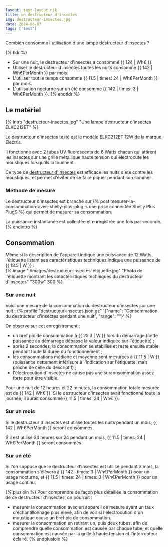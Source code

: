 ```yaml
---
layout: test-layout.njk 
title: un destructeur d'insectes
img: destructeur-insectes.jpg
date: 2024-08-07
tags: ['test']
---
```


Combien consomme l'utilisation d'une lampe destructeur d'insectes ?
<!-- excerpt -->

{% tldr %}
- Sur une nuit, le destructeur d'insectes a consommé {{ 124 | Wh€ }}.
- Utiliser le destructeur d'insectes toutes les nuits consomme {{ 142 | Wh€PerMonth }} par mois.
- L'utiliser tout le temps consomme {{ 11.5 | times: 24 | Wh€PerMonth }} par mois.
- L'utilisation nocturne sur un été consomme {{ 142 | times: 3 | Wh€PerMonth }}.
{% endtldr %}

## Le matériel
{% intro "destructeur-insectes.jpg" "Une lampe destructeur d'insectes ELKC212ET" %}

Le destructeur d'insectes testé est le modèle ELKC212ET 12W de la marque Electris.

Il fonctionne avec 2 tubes UV fluorescents de 6 Watts chacun qui attirent les insectes sur une grille métallique haute tension qui électrocute les moustiques lorsqu'ils la touchent.

Ce type de [destructeur d'insectes](https://fr.wikipedia.org/wiki/Lampe_anti-insectes) est efficace les nuits d'été contre les moustiques, et permet d'éviter de se faire piquer pendant son sommeil.

### Méthode de mesure

Le destructeur d'insectes est branché sur {% post mesurer-la-consommation-avec-shelly-plus-plug-s une prise connectée Shelly Plus PlugS %} qui permet de mesurer sa consommation.

La puissance instantanée est collectée et enregistrée une fois par seconde.
{% endintro %}

## Consommation

Même si la description de l'appareil indique une puissance de 12 Watts, l'étiquette listant ses caractéristiques techniques indique une puissance de {{ 18.5 | W }} :  
{% image "./images/destructeur-insectes-etiquette.jpg" "Photo de l'étiquette montrant les catactéristiques techniques du destructeur d'insectes" "300w" 300 %}  

### Sur une nuit

Voici une mesure de la consommation du destructeur d'insectes sur une nuit :
{% profile "destructeur-insectes.json.gz" '{"name": "Consommation du destructeur d\'insectes pendant une nuit", "range": ""}' %}

On observe sur cet enregistrement :
- un bref pic de consommation à {{ 25.3 | W }} lors du démarrage (cette puissance au démarrage dépasse la valeur indiquée sur l'étiquette) ;
- après 2 secondes, la consommation se stabilise et reste ensuite stable pendant toute la durée du fonctionnement ;
- les consommations médiane et moyenne sont mesurées à {{ 11.5 | W }} (puissance nettement inférieure à l'indication sur l'étiquette, mais proche de celle du descriptif) ;
- l'électrocution d'insectes ne cause pas une surconsommation assez forte pour être visible.

Pour une nuit de 12 heures et 22 minutes, la consommation totale mesurée est de {{ 142 | Wh€ }}. Si le destructeur d'insectes avait fonctionné toute la journée, il aurait consommé {{ 11.5 | times: 24 | Wh€ }}.

### Sur un mois
Si le destructeur d'insectes est utilisé toutes les nuits pendant un mois, {{ 142 | Wh€PerMonth }} seront consommés.

S'il est utilisé 24 heures sur 24 pendant un mois, {{ 11.5 | times: 24 | Wh€PerMonth }} seront consommés.

### Sur un été

Si l'on suppose que le destructeur d'insectes est utilisé pendant 3 mois, la consommation s'élèvera à {{ 142 | times: 3 | Wh€PerMonth }} pour un usage nocturne, et {{ 11.5 | times: 24 | times: 3 | Wh€PerMonth }} pour un usage continu.

{% plusloin %}
Pour comprendre de façon plus détaillée la consommation de ce destructeur d'insectes, on pourrait :
- mesurer la consommation avec un appareil de mesure ayant un taux d'échantillonnage plus élevé, afin de voir si l'électrocution d'un moustique cause un bref pic de consommation.
- mesurer la consommation en retirant un, puis deux tubes, afin de comprendre quelle consommation est causée par chaque tube, et quelle consommation est causée par la grille à haute tension et l'interrupteur éclairé.
{% endplusloin %}
